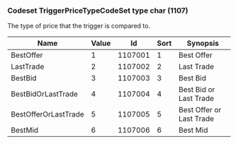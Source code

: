 ### Codeset TriggerPriceTypeCodeSet type char (1107)

The type of price that the trigger is compared to.

| Name                 | Value | Id      | Sort | Synopsis                 |
|----------------------|-------|---------|------|--------------------------|
| BestOffer            | 1     | 1107001 | 1    | Best Offer               |
| LastTrade            | 2     | 1107002 | 2    | Last Trade               |
| BestBid              | 3     | 1107003 | 3    | Best Bid                 |
| BestBidOrLastTrade   | 4     | 1107004 | 4    | Best Bid or Last Trade   |
| BestOfferOrLastTrade | 5     | 1107005 | 5    | Best Offer or Last Trade |
| BestMid              | 6     | 1107006 | 6    | Best Mid                 |

